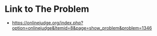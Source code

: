 # Link to The Problem
- https://onlinejudge.org/index.php?option=onlinejudge&Itemid=8&page=show_problem&problem=1346
